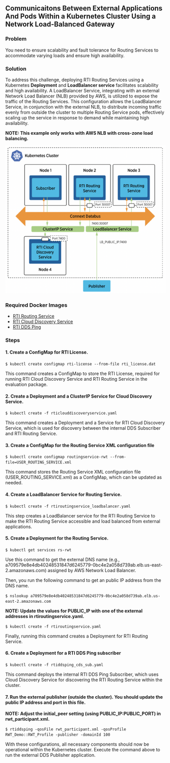## Communicaitons Between External Applications And Pods Within a Kubernetes Cluster Using a Network Load-Balanced Gateway

### Problem

You need to ensure scalability and fault tolerance for Routing Services to accommodate varying loads and ensure high availability. 

### Solution

To address this challenge, deploying RTI Routing Services using a Kubernetes **Deployment** and **LoadBalancer service** facilitates scalability and high availability. A LoadBalancer Service, integrating with an external Network Load Balancer (NLB) provided by AWS, is utilized to expose the traffic of the Routing Services. This configuration allows the LoadBalancer Service, in conjunction with the external NLB, to distribute incoming traffic evenly from outside the cluster to multiple Routing Service pods, effectively scaling up the service in response to demand while maintaining high availability.

**NOTE: This example only works with AWS NLB with cross-zone load balancing.**

![Load Balancing Routing Services with Real-time WAN Transport](routingservice_rwt_lb.png)

### Required Docker Images
- [RTI Routing Service](https://hub.docker.com/repository/docker/rticom/routing-service)
- [RTI Cloud Discovery Service](https://hub.docker.com/repository/docker/rticom/cloud-discovery-service)
- [RTI DDS Ping](https://hub.docker.com/repository/docker/rticom/dds-ping)

### Steps

#### 1. Create a ConfigMap for RTI License.
`$ kubectl create configmap rti-license --from-file rti_license.dat`

This command creates a ConfigMap to store the RTI License, required for running RTI Cloud Discovery Service and RTI Routing Service in the evaluation package.

#### 2. Create a Deployment and a ClusterIP Service for Cloud Discovery Service.
`$ kubectl create -f rticlouddiscoveryservice.yaml`

This command creates a Deployment and a Service for RTI Cloud Discovery Service, which is used for discovery between the internal DDS Subscriber and RTI Routing Service. 

#### 3. Create a ConfigMap for the Routing Service XML configuration file
`$ kubectl create configmap routingservice-rwt --from-file=USER_ROUTING_SERVICE.xml`

This command stores the Routing Service XML configuration file (USER_ROUTING_SERVICE.xml) as a ConfigMap, which can be updated as needed. 

#### 4. Create a LoadBalancer Service for Routing Service. 
`$ kubectl create -f rtiroutingservice_loadbalancer.yaml`

This step creates a LoadBalancer service for the RTI Routing Service to make the RTI Routing Service accessible and load balanced from external applications.

#### 5. Create a Deployment for the Routing Service. 

`$ kubectl get services rs-rwt`

Use this command to get the external DNS name (e.g., a709579e8e4db40248531847d6245779-0bc4e2a058d739ab.elb.us-east-2.amazonaws.com) assigned by AWS Network Load Balancer.

Then, you run the following command to get an public IP address from the DNS name. 

`$ nslookup a709579e8e4db40248531847d6245779-0bc4e2a058d739ab.elb.us-east-2.amazonaws.com`

**NOTE: Update the values for PUBLIC_IP with one of the external addresses in rtiroutingservice.yaml.**

`$ kubectl create -f rtiroutingservice.yaml`

Finally, running this command creates a Deployment for RTI Routing Service. 

#### 6. Create a Deployment for a RTI DDS Ping subscriber
`$ kubectl create -f rtiddsping_cds_sub.yaml`

This command deploys the internal RTI DDS Ping Subscriber, which uses Cloud Discovery Service for discovering the RTI Routing Service within the cluster.

#### 7. Run the external publisher (outside the cluster). You should update the public IP address and port in this file.

**NOTE: Adjust the initial_peer setting (using PUBLIC_IP:PUBLIC_PORT) in rwt_participant.xml.**

`$ rtiddsping -qosFile rwt_participant.xml -qosProfile RWT_Demo::RWT_Profile -publisher -domainId 100`

With these configurations, all necessary components should now be operational within the Kubernetes cluster. Execute the command above to run the external DDS Publisher application.
